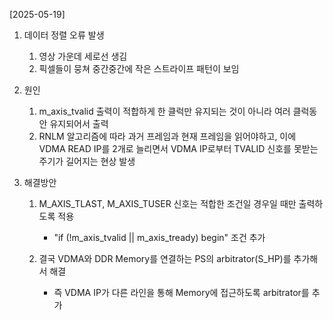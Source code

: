 [2025-05-19]
1. 데이터 정렬 오류 발생
    1) 영상 가운데 세로선 생김
    2) 픽셀들이 뭉쳐 중간중간에 작은 스트라이프 패턴이 보임

2. 원인
    1) m_axis_tvalid 출력이 적합하게 한 클럭만 유지되는 것이 아니라 여러 클럭동안 유지되어서 출력
    2) RNLM 알고리즘에 따라 과거 프레임과 현재 프레임을 읽어야하고, 이에 VDMA READ IP를 2개로 늘리면서 VDMA IP로부터 TVALID 신호를 못받는 주기가 길어지는 현상 발생

3. 해결방안
    1) M_AXIS_TLAST, M_AXIS_TUSER 신호는 적합한 조건일 경우일 때만 출력하도록 적용
        - "if (!m_axis_tvalid || m_axis_tready) begin" 조건 추가

    2) 결국 VDMA와 DDR Memory를 연결하는 PS의 arbitrator(S_HP)를 추가해서 해결
        - 즉 VDMA IP가 다른 라인을 통해 Memory에 접근하도록 arbitrator를 추가